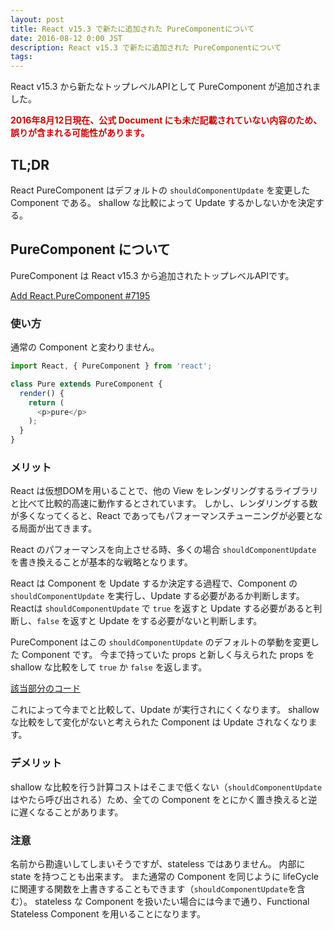 ```yaml
---
layout: post
title: React v15.3 で新たに追加された PureComponentについて
date: 2016-08-12 0:00 JST
description: React v15.3 で新たに追加された PureComponentについて
tags:
---
```


React v15.3 から新たなトップレベルAPIとして PureComponent が追加されました。

<strong style="color: #d00000">2016年8月12日現在、公式 Document にも未だ記載されていない内容のため、誤りが含まれる可能性があります。</strong>

## TL;DR
React PureComponent はデフォルトの `shouldComponentUpdate` を変更した Component である。
shallow な比較によって Update するかしないかを決定する。

## PureComponent について
PureComponent は React v15.3 から追加されたトップレベルAPIです。

[Add React.PureComponent #7195](https://github.com/facebook/react/pull/7195)

### 使い方
通常の Component と変わりません。

``` js
import React, { PureComponent } from 'react';

class Pure extends PureComponent {
  render() {
    return (
      <p>pure</p>
    );
  }
}
```

### メリット
React は仮想DOMを用いることで、他の View をレンダリングするライブラリと比べて比較的高速に動作するとされています。
しかし、レンダリングする数が多くなってくると、React であってもパフォーマンスチューニングが必要となる局面が出てきます。

React のパフォーマンスを向上させる時、多くの場合 `shouldComponentUpdate` を書き換えることが基本的な戦略となります。

React は Component を Update するか決定する過程で、Component の `shouldComponentUpdate` を実行し、Update する必要があるか判断します。
Reactは `shouldComponentUpdate` で `true` を返すと Update する必要があると判断し、`false` を返すと Update をする必要がないと判断します。

PureComponent はこの `shouldComponentUpdate` のデフォルトの挙動を変更した Component です。
今まで持っていた props と新しく与えられた props を shallow な比較をして `true` か `false` を返します。

[該当部分のコード](https://github.com/spicyj/react/blob/aab1fd6e6af43aacb36f2e2006d3fc9245e064ec/src/renderers/shared/stack/reconciler/ReactCompositeComponent.js#L874-L876)

これによって今までと比較して、Update が実行されにくくなります。
shallow な比較をして変化がないと考えられた Component は Update されなくなります。

### デメリット
shallow な比較を行う計算コストはそこまで低くない（`shouldComponentUpdate`はやたら呼び出される）ため、全ての Component をとにかく置き換えると逆に遅くなることがあります。

### 注意
名前から勘違いしてしまいそうですが、stateless ではありません。
内部に state を持つことも出来ます。
また通常の Component を同じように lifeCycle に関連する関数を上書きすることもできます（`shouldComponentUpdate`を含む）。
stateless な Component を扱いたい場合には今まで通り、Functional Stateless Component を用いることになります。
